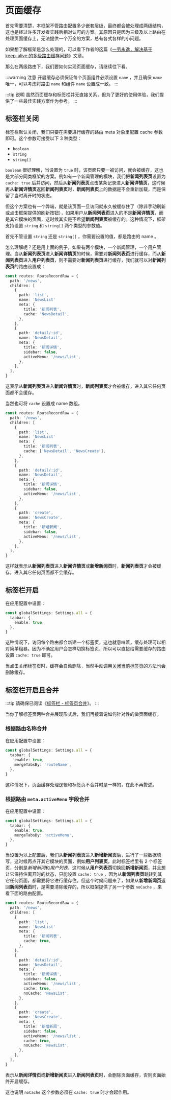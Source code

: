 # 页面缓存

首先需要清楚，本框架不管路由配置多少嵌套层级，最终都会被处理成两级结构，这也是经过许多开发者实践后相对认可的方案。其原因只是因为三级及以上路由在处理页面缓存上，无法提供一个万全的方案，总有各式各样的小问题。

如果想了解框架是怎么处理的，可以看下作者的这篇《[一劳永逸，解决基于 keep-alive 的多级路由缓存问题](https://juejin.cn/post/6909009001233514510)》文章。

那么在两级路由下，我们要如何实现页面缓存，请继续往下看。

:::warning 注意
开启缓存必须保证每个页面组件必须设置 `name` ，并且确保 `name` 唯一，可以考虑将路由 `name` 和组件 `name` 设置成一致。
:::

:::tip 说明
虽然页面缓存和标签栏并无直接关系，但为了更好的使用体验，我们提供了一些最佳实践方案作为参考。
:::

## 标签栏关闭

标签栏默认关闭，我们只要在需要进行缓存的路由 meta 对象里配置 cache 参数即可。这个参数可接受以下 3 种类型：

- `boolean`
- `string`
- `string[]`

`boolean` 很好理解，当设置为 `true` 时，该页面只要一被访问，就会被缓存，这也是大部分同类框架的方案。例如有一个新闻管理的模块，我们把**新闻列表页**设置为 `cache: true` 后并访问，然后从**新闻列表页**点击某条记录进入**新闻详情页**，这时候再从**新闻详情页**返回**新闻列表页**时，**新闻列表页**上的数据是不会重新加载，而是保留了当时离开时的状态。

但这个方案也有一个弊端，就是该页面一旦访问就永久被缓存住了（除非手动刷新或点击框架提供的刷新按钮），如果用户从**新闻列表页**进入的不是**新闻详情页**，而是其它模块的页面，这时候其实是不希望**新闻列表页**被缓存的。这种情况下，框架支持设置 `string` 和 `string[]` 两个类型的参数值。

首先不管设置 `string` 还是 `string[]` ，你需要设置的值，都是路由的 name 。

怎么理解呢？还是用上面的例子，如果有两个模块，一个新闻管理，一个用户管理。当从**新闻列表页**进入**新闻详情页**的时候，需要对**新闻列表页**进行缓存，而从**新闻列表页**进入**用户列表页**，则不需要对**新闻列表页**进行缓存，我们就可以对**新闻列表页**的路由设置成：

```ts {9}
const routes: RouteRecordRaw = {
  path: '/news',
  children: [
    {
      path: 'list',
      name: 'NewsList'
      meta: {
        title: '新闻列表',
        cache: 'NewsDetail',
      },
    },
    {
      path: 'detail/:id',
      name: 'NewsDetail',
      meta: {
        title: '新闻详情',
        sidebar: false,
        activeMenu: '/news/list',
      },
    },
  ],
}
```

这表示从**新闻列表页**进入**新闻详情页**时，**新闻列表页**才会被缓存，进入其它任何页面都不会缓存。

当然也可将 `cache` 设置成 name 数组。

```ts {9}
const routes: RouteRecordRaw = {
  path: '/news',
  children: [
    {
      path: 'list',
      name: 'NewsList'
      meta: {
        title: '新闻列表',
        cache: ['NewsDetail', 'NewsCreate'],
      },
    },
    {
      path: 'detail/:id',
      name: 'NewsDetail',
      meta: {
        title: '新闻详情',
        sidebar: false,
        activeMenu: '/news/list',
      },
    },
    {
      path: 'create',
      name: 'NewsCreate',
      meta: {
        title: '新增新闻',
        sidebar: false,
        activeMenu: '/news/list',
      },
    },
  ],
}
```

这样就表示从**新闻列表页**进入**新闻详情页**或**新增新闻页**时，**新闻列表页**才会被缓存，进入其它任何页面都不会缓存。

## 标签栏开启

在应用配置中设置：

```ts {2-4}
const globalSettings: Settings.all = {
  tabbar: {
    enable: true,
  },
}
```

这种情况下，访问每个路由都会新建一个标签页，这也就意味着，缓存处理可以相对简单粗暴。因为不确定用户会怎样切换标签页，所以可以直接给需要缓存的路由设置 `cache: true` 即可。

当点击关闭标签页时，缓存会自动删除，当然手动调用[关闭当前标签页](tabbar#关闭当前标签页)的方法也会删除缓存。

## 标签栏开启且合并 <sup class="pro-badge" />

:::tip
请确保已阅读《[标签栏 - 标签页合并](tabbar#标签页合并)》。
:::

当你了解标签页两种合并展现形式后，我们再接着说如何针对性的做页面缓存。

### 根据路由名称合并

在应用配置中设置：

```ts {2-5}
const globalSettings: Settings.all = {
  tabbar: {
    enable: true,
    mergeTabsBy: 'routeName',
  },
}
```

这种情况下，页面缓存处理逻辑和标签页不合并时是一样的，在此不再赘述。

### 根据路由 `meta.activeMenu` 字段合并

在应用配置中设置：

```ts {2-5}
const globalSettings: Settings.all = {
  tabbar: {
    enable: true,
    mergeTabsBy: 'activeMenu',
  },
}
```

当设置为以上配置后，我们从**新闻列表页**进入**新增新闻页**后，进行了一些数据填写，这时候再点开其它模块的页面，例如**用户列表页**，此时标签栏里有 2 个标签页，分别是*新增新闻*和*用户列表*，这时候从**用户列表页**切换回**新增新闻页**，并且想让它保持住离开时的状态，只能设置 `cache: true` ，因为从**新闻列表页**跳转到其它任何页面，都需要将它进行缓存住。但这个时候问题来了，如果从**新增新闻页**返回**新闻列表页**时，是需要清除缓存的，所以框架提供了另一个参数 `noCache` ，来看下面的路由配置。

```ts {19-20,30-31}
const routes: RouteRecordRaw = {
  path: '/news',
  children: [
    {
      path: 'list',
      name: 'NewsList'
      meta: {
        title: '新闻列表',
        cache: true,
      },
    },
    {
      path: 'detail/:id',
      name: 'NewsDetail',
      meta: {
        title: '新闻详情',
        sidebar: false,
        activeMenu: '/news/list',
        cache: true,
        noCache: 'NewsList',
      },
    },
    {
      path: 'create',
      name: 'NewsCreate',
      meta: {
        title: '新增新闻',
        sidebar: false,
        activeMenu: '/news/list',
        cache: true,
        noCache: 'NewsList',
      },
    },
  ],
}
```

表示从**新闻详情页**或**新增新闻页**进入**新闻列表页**时，会删除页面缓存，否则页面始终开启缓存。

这也说明 `noCache` 这个参数必须在 `cache: true` 时才会起作用。
